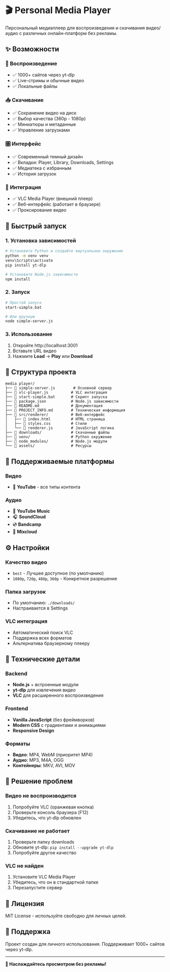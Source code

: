 # 🎬 Personal Media Player

Персональный медиаплеер для воспроизведения и скачивания видео/аудио с различных онлайн-платформ без рекламы.

## ✨ **Возможности**

### 🎥 **Воспроизведение**
- ✅ 1000+ сайтов через yt-dlp
- ✅ Live-стримы и обычные видео
- ✅ Локальные файлы

### 📥 **Скачивание**
- ✅ Сохранение видео на диск
- ✅ Выбор качества (360p - 1080p)
- ✅ Миниатюры и метаданные
- ✅ Управление загрузками

### 🎛️ **Интерфейс**
- ✅ Современный темный дизайн
- ✅ Вкладки: Player, Library, Downloads, Settings
- ✅ Медиатека с избранным
- ✅ История загрузок

### 🔧 **Интеграция**
- ✅ VLC Media Player (внешний плеер)
- ✅ Веб-интерфейс (работает в браузере)
- ✅ Проксирование видео

## 🚀 **Быстрый запуск**

### **1. Установка зависимостей**
```bash
# Установите Python и создайте виртуальное окружение
python -m venv venv
venv\Scripts\activate
pip install yt-dlp

# Установите Node.js зависимости
npm install
```

### **2. Запуск**
```bash
# Простой запуск
start-simple.bat

# Или вручную
node simple-server.js
```

### **3. Использование**
1. Откройте http://localhost:3001
2. Вставьте URL видео
3. Нажмите **Load** → **Play** или **Download**

## 📁 **Структура проекта**

```
media player/
├── 📄 simple-server.js        # Основной сервер
├── 📄 vlc-player.js          # VLC интеграция
├── 📄 start-simple.bat       # Скрипт запуска
├── 📄 package.json           # Node.js зависимости
├── 📄 README.md              # Документация
├── 📄 PROJECT_INFO.md        # Техническая информация
├── 📁 src/renderer/          # Веб-интерфейс
│   ├── 📄 index.html         # HTML страница
│   ├── 📄 styles.css         # Стили
│   └── 📄 renderer.js        # JavaScript логика
├── 📁 downloads/             # Скачанные файлы
├── 📁 venv/                  # Python окружение
├── 📁 node_modules/          # Node.js модули
└── 📁 assets/                # Ресурсы
```

## 🎯 **Поддерживаемые платформы**

### **Видео**
- 🔴 **YouTube** - все типы контента

### **Аудио**
- 🎵 **YouTube Music**
- 🎧 **SoundCloud**
- 💿 **Bandcamp**
- 🎤 **Mixcloud**

## ⚙️ **Настройки**

### **Качество видео**
- `best` - Лучшее доступное (по умолчанию)
- `1080p`, `720p`, `480p`, `360p` - Конкретное разрешение

### **Папка загрузок**
- По умолчанию: `./downloads/`
- Настраивается в Settings

### **VLC интеграция**
- Автоматический поиск VLC
- Поддержка всех форматов
- Альтернатива браузерному плееру

## 🔧 **Технические детали**

### **Backend**
- **Node.js** + встроенные модули
- **yt-dlp** для извлечения видео
- **VLC** для расширенного воспроизведения

### **Frontend**
- **Vanilla JavaScript** (без фреймворков)
- **Modern CSS** с градиентами и анимациями
- **Responsive Design**

### **Форматы**
- **Видео**: MP4, WebM (приоритет MP4)
- **Аудио**: MP3, M4A, OGG
- **Контейнеры**: MKV, AVI, MOV

## 🐛 **Решение проблем**

### **Видео не воспроизводится**
1. Попробуйте VLC (оранжевая кнопка)
2. Проверьте консоль браузера (F12)
3. Убедитесь, что yt-dlp обновлен

### **Скачивание не работает**
1. Проверьте папку downloads
2. Обновите yt-dlp: `pip install --upgrade yt-dlp`
3. Попробуйте другое качество

### **VLC не найден**
1. Установите VLC Media Player
2. Убедитесь, что он в стандартной папке
3. Перезапустите сервер

## 📝 **Лицензия**

MIT License - используйте свободно для личных целей.

## 🤝 **Поддержка**

Проект создан для личного использования. Поддерживает 1000+ сайтов через yt-dlp.

---

**🎉 Наслаждайтесь просмотром без рекламы!** 
